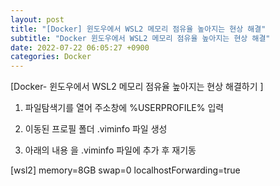 ```yaml
---
layout: post
title: "[Docker] 윈도우에서 WSL2 메모리 점유율 높아지는 현상 해결"
subtitle: "Docker 윈도우에서 WSL2 메모리 점유율 높아지는 현상 해결"
date: 2022-07-22 06:05:27 +0900
categories: Docker
---
```

[Docker- 윈도우에서 WSL2 메모리 점유율 높아지는 현상 해결하기 ]

1. 파일탐색기를 열어 주소창에 %USERPROFILE% 입력

2. 이동된 프로필 폴더 .viminfo 파일 생성

3. 아래의 내용 을 .viminfo 파일에 추가 후 재기동

[wsl2]
memory=8GB
swap=0
localhostForwarding=true
